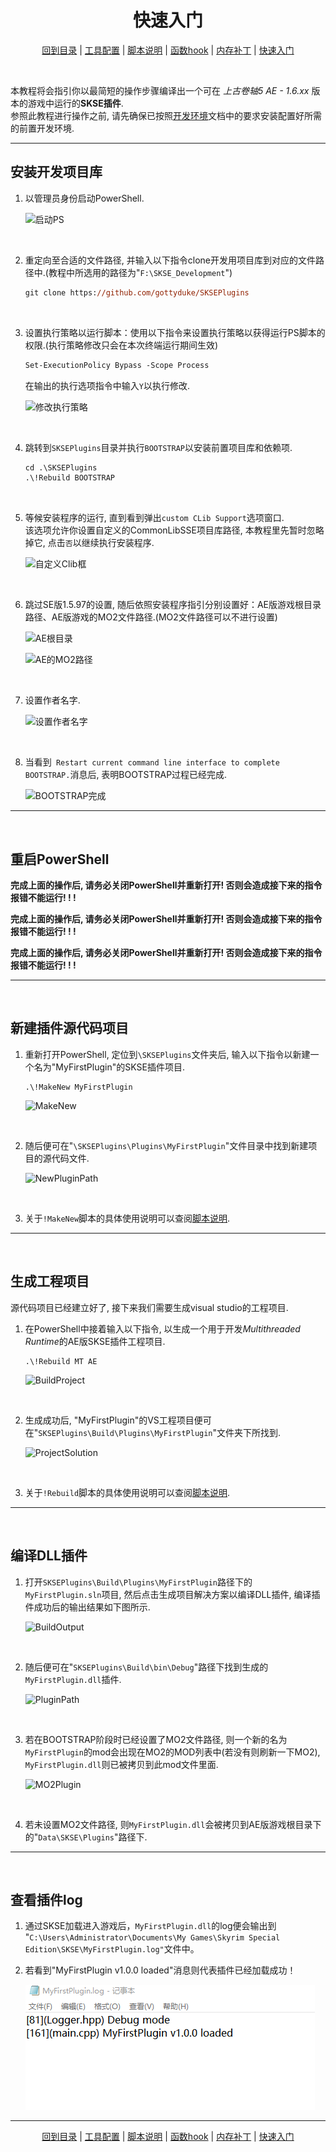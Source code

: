 <h1 align="center">快速入门</h1>
<p align="center"><a href="./README.md">回到目录</a> | <a href="./docs/setup/Setup.md">工具配置</a> | <a href="./docs/setup/Script.md">脚本说明</a> | <a href="./docs/tounknown/FuncHook.md">函数hook</a> | <a href="./docs/tounknown/MemPatch.md">内存补丁</a> | <a href="./docs/QuickStart.md">快速入门</a></p>
<br/>

本教程将会指引你以最简短的操作步骤编译出一个可在 _上古卷轴5 AE - 1.6.xx_ 版本的游戏中运行的**SKSE插件**.  
参照此教程进行操作之前, 请先确保已按照[开发环境](/docs/setup/Setup.md)文档中的要求安装配置好所需的前置开发环境.
<br/>

---  
## 安装开发项目库
1. 以管理员身份启动PowerShell.  
   
   ![启动PS](/images/quickstart/1.png)  
<br/>

2. 重定向至合适的文件路径, 并输入以下指令clone开发用项目库到对应的文件路径中.(教程中所选用的路径为"`F:\SKSE_Development`")  
    ```ps
    git clone https://github.com/gottyduke/SKSEPlugins
    ```  
<br/>

3. 设置执行策略以运行脚本：使用以下指令来设置执行策略以获得运行PS脚本的权限.(执行策略修改只会在本次终端运行期间生效)  
    ```ps
    Set-ExecutionPolicy Bypass -Scope Process
    ```
    在输出的执行选项指令中输入`Y`以执行修改.  

    ![修改执行策略](/images/quickstart/3.png)  
<br/>  

4. 跳转到`SKSEPlugins`目录并执行`BOOTSTRAP`以安装前置项目库和依赖项.
    ```ps
    cd .\SKSEPlugins
    .\!Rebuild BOOTSTRAP
    ```
<br/>

5. 等候安装程序的运行, 直到看到弹出`custom CLib Support`选项窗口.  
   该选项允许你设置自定义的CommonLibSSE项目库路径, 本教程里先暂时忽略掉它, 点击`否`以继续执行安装程序.  

    ![自定义Clib框](/images/quickstart/5.png)  
<br/>

6. 跳过SE版1.5.97的设置, 随后依照安装程序指引分别设置好：AE版游戏根目录路径、AE版游戏的MO2文件路径.(MO2文件路径可以不进行设置)

    ![AE根目录](/images/quickstart/6.png)  

    ![AE的MO2路径](/images/quickstart/7.png)  

<br/>

7. 设置作者名字.

    ![设置作者名字](/images/quickstart/8.png) 
<br/>

8. 当看到` Restart current command line interface to complete BOOTSTRAP.`消息后, 表明BOOTSTRAP过程已经完成.

    ![BOOTSTRAP完成](/images/quickstart/9.png)   

---

<br/>

## 重启PowerShell

__完成上面的操作后, 请务必关闭PowerShell并重新打开! 否则会造成接下来的指令报错不能运行! ! !__  

__完成上面的操作后, 请务必关闭PowerShell并重新打开! 否则会造成接下来的指令报错不能运行! ! !__   

__完成上面的操作后, 请务必关闭PowerShell并重新打开! 否则会造成接下来的指令报错不能运行! ! !__
<br/> 

---

<br/>

## 新建插件源代码项目
1. 重新打开PowerShell, 定位到`\SKSEPlugins`文件夹后, 输入以下指令以新建一个名为"MyFirstPlugin"的SKSE插件项目.
    ```PS
    .\!MakeNew MyFirstPlugin
    ```
    ![MakeNew](/images/quickstart/10.png)  
<br/> 

2.  随后便可在"`\SKSEPlugins\Plugins\MyFirstPlugin`"文件目录中找到新建项目的源代码文件.

    ![NewPluginPath](/images/quickstart/11.png)   
<br/>   

3. 关于`!MakeNew`脚本的具体使用说明可以查阅[脚本说明](/docs/setup/Script.md).

---

<br/>

## 生成工程项目
源代码项目已经建立好了, 接下来我们需要生成visual studio的工程项目.  

1. 在PowerShell中接着输入以下指令, 以生成一个用于开发*Multithreaded Runtime*的AE版SKSE插件工程项目.
    ```PS
    .\!Rebuild MT AE
    ```
    ![BuildProject](/images/quickstart/12.png)
<br/>

2. 生成成功后,  "MyFirstPlugin"的VS工程项目便可在"`SKSEPlugins\Build\Plugins\MyFirstPlugin`"文件夹下所找到.
   
   ![ProjectSolution](/images/quickstart/13.png)
<br/>

3. 关于`!Rebuild`脚本的具体使用说明可以查阅[脚本说明](/docs/setup/Script.md).

---

<br/>

## 编译DLL插件
1. 打开`SKSEPlugins\Build\Plugins\MyFirstPlugin`路径下的`MyFirstPlugin.sln`项目, 然后点击生成项目解决方案以编译DLL插件, 编译插件成功后的输出结果如下图所示.
   
    ![BuildOutput](/images/quickstart/14.png)

<br/>

2. 随后便可在"`SKSEPlugins\Build\bin\Debug`"路径下找到生成的`MyFirstPlugin.dll`插件.

    ![PluginPath](/images/quickstart/15.png)
   
<br/>

3. 若在BOOTSTRAP阶段时已经设置了MO2文件路径, 则一个新的名为`MyFirstPlugin`的mod会出现在MO2的MOD列表中(若没有则刷新一下MO2), `MyFirstPlugin.dll`则已被拷贝到此mod文件里面.
    
    ![MO2Plugin](/images/quickstart/16.png)

<br/>

4. 若未设置MO2文件路径, 则`MyFirstPlugin.dll`会被拷贝到AE版游戏根目录下的"`Data\SKSE\Plugins`"路径下.

---

<br/>

## 查看插件log

1. 通过SKSE加载进入游戏后，`MyFirstPlugin.dll`的log便会输出到  
"`C:\Users\Administrator\Documents\My Games\Skyrim Special Edition\SKSE\MyFirstPlugin.log"`文件中。  

2. 若看到"MyFirstPlugin v1.0.0 loaded"消息则代表插件已经加载成功！  

     ![PluginLog](/images/quickstart/17.png)


---
<p align="center"><a href="./README.md">回到目录</a> | <a href="./docs/setup/Setup.md">工具配置</a> | <a href="./docs/setup/Script.md">脚本说明</a> | <a href="./docs/tounknown/FuncHook.md">函数hook</a> | <a href="./docs/tounknown/MemPatch.md">内存补丁</a> | <a href="./docs/QuickStart.md">快速入门</a></p>
